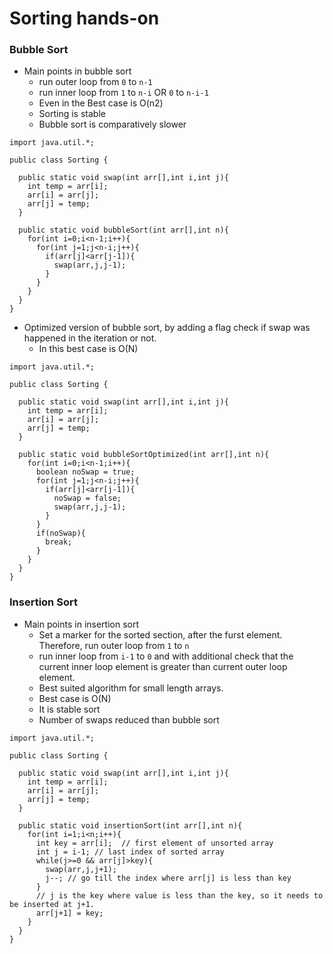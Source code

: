 # Sorting hands-on

### Bubble Sort
* Main points in bubble sort
  - run outer loop from `0` to `n-1`
  - run inner loop from `1` to `n-i` OR `0` to `n-i-1`
  - Even in the Best case is O(n2)
  - Sorting is stable
  - Bubble sort is comparatively slower
```
import java.util.*;

public class Sorting {
  
  public static void swap(int arr[],int i,int j){
    int temp = arr[i];
    arr[i] = arr[j];
    arr[j] = temp;
  }
  
  public static void bubbleSort(int arr[],int n){
    for(int i=0;i<n-1;i++){
      for(int j=1;j<n-i;j++){
        if(arr[j]<arr[j-1]){
          swap(arr,j,j-1);
        }
      }
    }
  }
}
```
* Optimized version of bubble sort, by adding a flag check if swap was happened in the iteration or not.
  - In this best case is O(N)
```
import java.util.*;

public class Sorting {
  
  public static void swap(int arr[],int i,int j){
    int temp = arr[i];
    arr[i] = arr[j];
    arr[j] = temp;
  }
  
  public static void bubbleSortOptimized(int arr[],int n){
    for(int i=0;i<n-1;i++){
      boolean noSwap = true;
      for(int j=1;j<n-i;j++){
        if(arr[j]<arr[j-1]){
          noSwap = false;
          swap(arr,j,j-1);
        }
      }
      if(noSwap){
        break;
      }
    }
  }
}
```

### Insertion Sort
* Main points in insertion sort
  - Set a marker for the sorted section, after the furst element. Therefore, run outer loop from `1` to `n`
  - run inner loop from `i-1` to `0` and with additional check that the current inner loop element is greater than current outer loop element.
  - Best suited algorithm for small length arrays.
  - Best case is O(N)
  - It is stable sort
  - Number of swaps reduced than bubble sort
```
import java.util.*;

public class Sorting {
  
  public static void swap(int arr[],int i,int j){
    int temp = arr[i];
    arr[i] = arr[j];
    arr[j] = temp;
  }
  
  public static void insertionSort(int arr[],int n){
    for(int i=1;i<n;i++){
      int key = arr[i];  // first element of unsorted array
      int j = i-1; // last index of sorted array
      while(j>=0 && arr[j]>key){
        swap(arr,j,j+1);
        j--; // go till the index where arr[j] is less than key
      }
      // j is the key where value is less than the key, so it needs to be inserted at j+1.
      arr[j+1] = key;
    }
  }
}
```
